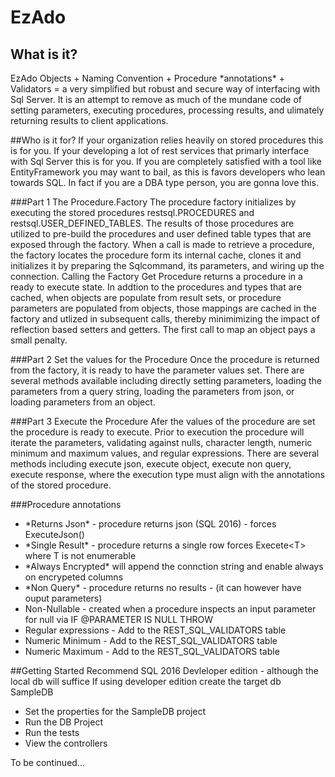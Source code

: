 # EzAdo

## What is it?
EzAdo Objects + Naming Convention + Procedure \*annotations\* + Validators = a very simplified but robust and secure way of interfacing with Sql Server. It is an attempt to remove as much of the mundane code of setting parameters, executing procedures, processing results, and ulimately returning results to client applications.

##Who is it for?
If your organization relies heavily on stored procedures this is for you.  If your developing a lot of rest services that primarly interface with Sql Server this is for you. If you are completely satisfied with a tool like EntityFramework you may want to bail, as this is favors developers who lean towards SQL.  In fact if you are a DBA type person, you are gonna love this.

###Part 1 The Procedure.Factory
The procedure factory initializes by executing the stored procedures restsql.PROCEDURES and restsql.USER_DEFINED_TABLES.  The results of those procedures are utilized to pre-build the procedures and user defined table types that are exposed through the factory. When a call is made to retrieve a procedure, the factory locates the procedure form its internal cache, clones it and initializes it by preparing the Sqlcommand, its parameters, and wiring up the connection.  Calling the Factory Get Procedure returns a procedure in a ready to execute state.
In addtion to the procedures and types that are cached, when objects are populate from result sets, or procedure parameters are populated from objects, those mappings are cached in the factory and utlized in subsequent calls, thereby minimimizing the impact of reflection based setters and getters.  The first call to map an object pays a small penalty.

###Part 2 Set the values for the Procedure
Once the procedure is returned from the factory, it is ready to have the parameter values set.  There are several methods available including directly setting parameters, loading the parameters from a query string, loading the parameters from json, or loading parameters from an object.

###Part 3 Execute the Procedure
Afer the values of the procedure are set the procedure is ready to execute.  Prior to execution the procedure  will iterate the parameters, validating against nulls, character length, numeric minimum and maximum values, and regular expressions. There are several methods including execute json, execute object, execute non query, execute response, where the execution type must align with the annotations of the stored procedure.

###Procedure annotations
* \*Returns Json\* - procedure returns json (SQL 2016) - forces ExecuteJson()
* \*Single Result\* - procedure returns a single row forces Execete\<T\> where T is not enumerable
* \*Always Encrypted\* will append the connction string and enable always on encrypeted columns  
* \*Non Query\* - procedure returns no results - (it can however have ouput parameters)
* Non-Nullable - created when a procedure inspects an input parameter for null via IF @PARAMETER IS NULL THROW
* Regular expressions - Add to the REST_SQL_VALIDATORS table
* Numeric Minimum - Add to the REST_SQL_VALIDATORS table
* Numeric Maximum - Add to the REST_SQL_VALIDATORS table

##Getting Started
Recommend SQL 2016 Devleloper edition - although the local db will suffice
If using developer edition create the target db SampleDB

* Set the properties for the SampleDB project
* Run the DB Project
* Run the tests
* View the controllers

To be continued...
